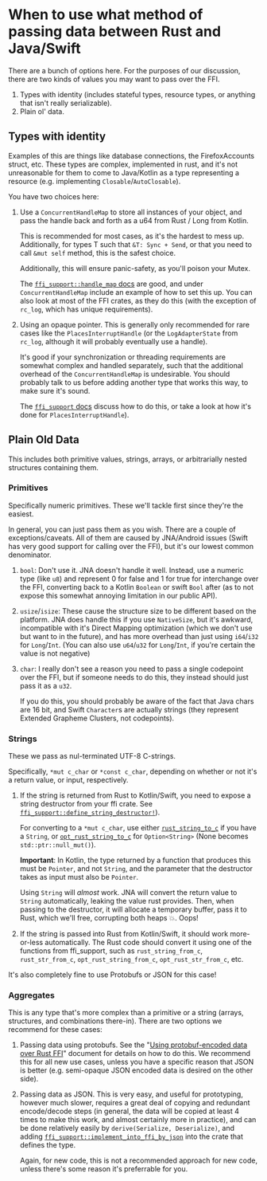 
# When to use what method of passing data between Rust and Java/Swift

There are a bunch of options here. For the purposes of our discussion,
there are two kinds of values you may want to pass over the FFI.

1. Types with identity (includes stateful types, resource types, or anything that
   isn't really serializable).
2. Plain ol' data.

## Types with identity

Examples of this are things like database connections, the FirefoxAccounts
struct, etc. These types are complex, implemented in rust, and it's not
unreasonable for them to come to Java/Kotlin as a type representing a
resource (e.g. implementing `Closable`/`AutoClosable`).

You have two choices here:

1. Use a `ConcurrentHandleMap` to store all instances of your object, and
   pass the handle back and forth as a u64 from Rust / Long from Kotlin.

   This is recommended for most cases, as it's the hardest to mess up.
   Additionally, for types T such that `&T: Sync + Send`, or that you
   need to call `&mut self` method, this is the safest choice.

   Additionally, this will ensure panic-safety, as you'll poison your Mutex.

   The [`ffi_support::handle_map` docs](https://docs.rs/ffi-support/*/ffi_support/handle_map/index.html)
   are good, and under `ConcurrentHandleMap` include an example of how to set
   this up. You can also look at most of the FFI crates, as they do this (with
   the exception of `rc_log`, which has unique requirements).

2. Using an opaque pointer. This is generally only recommended for rare cases
   like the `PlacesInterruptHandle` (or the `LogAdapterState` from `rc_log`,
   although it will probably eventually use a handle).

   It's good if your synchronization or threading requirements are somewhat
   complex and handled separately, such that the additional overhead of
   the `ConcurrentHandleMap` is undesirable. You should probably talk to us
   before adding another type that works this way, to make sure it's sound.

   The [`ffi_support` docs](https://docs.rs/ffi-support/*/ffi_support/macro.implement_into_ffi_by_pointer.html)
   discuss how to do this, or take a look at how it's done for
   `PlacesInterruptHandle`).

## Plain Old Data

This includes both primitive values, strings, arrays, or arbitrarially nested
structures containing them.

### Primitives

Specifically numeric primitives. These we'll tackle first since they're the
easiest.

In general, you can just pass them as you wish. There are a couple of
exceptions/caveats. All of them are caused by JNA/Android issues (Swift has very
good support for calling over the FFI), but it's our lowest common denominator.

1. `bool`: Don't use it. JNA doesn't handle it well. Instead, use a numeric type
    (like `u8`) and represent 0 for false and 1 for true for interchange over the
    FFI, converting back to a Kotlin `Boolean` or swift `Bool` after (as to
    not expose this somewhat annoying limitation in our public API).

2. `usize`/`isize`: These cause the structure size to be different based on the
   platform. JNA does handle this if you use `NativeSize`, but it's awkward,
   incompatible with it's Direct Mapping optimization (which we don't use but
   want to in the future), and has more overhead than just using `i64`/`i32` for
   `Long`/`Int`. (You can also use `u64`/`u32` for `Long`/`Int`, if you're certain the
   value is not negative)

3. `char`: I really don't see a reason you need to pass a single codepoint over the
   FFI, but if someone needs to do this, they instead should just pass it as a `u32`.

    If you do this, you should probably be aware of the fact that Java chars are 16
    bit, and Swift `Character`s are actually strings (they represent Extended
    Grapheme Clusters, not codepoints).

### Strings

These we pass as nul-terminated UTF-8 C-strings.

Specifically, `*mut c_char` or `*const c_char`, depending on whether or not it's
a return value, or input, respectively.

1. If the string is returned from Rust to Kotlin/Swift, you need to expose a
   string destructor from your ffi crate. See
   [`ffi_support::define_string_destructor!`](https://docs.rs/ffi-support/*/ffi_support/macro.define_string_destructor.html)).

    For converting to a `*mut c_char`, use either
   [`rust_string_to_c`](https://docs.rs/ffi-support/*/ffi_support/fn.rust_string_to_c.html)
    if you have a `String`, or
   [`opt_rust_string_to_c`](https://docs.rs/ffi-support/*/ffi_support/fn.opt_rust_string_to_c.html)
    for `Option<String>` (None becomes `std::ptr::null_mut()`).

    **Important**: In Kotlin, the type returned by a function that produces this
    must be `Pointer`, and not `String`, and the parameter that the destructor takes
    as input must also be `Pointer`.

    Using `String` will *almost* work. JNA will convert the return value to
    `String` automatically, leaking the value rust provides. Then, when passing
    to the destructor, it will allocate a temporary buffer, pass it to Rust, which
    we'll free, corrupting both heaps 💥. Oops!

2. If the string is passed into Rust from Kotlin/Swift, it should work
   more-or-less automatically. The Rust code should convert it using one of the
   functions from ffi_support, such as `rust_string_from_c`, `rust_str_from_c`,
   `opt_rust_string_from_c`, `opt_rust_str_from_c`, etc.

It's also completely fine to use Protobufs or JSON for this case!

### Aggregates

This is any type that's more complex than a primitive or a string (arrays,
structures, and combinations there-in). There are two options we recommend for
these cases:

1. Passing data using protobufs. See the
   "[Using protobuf-encoded data over Rust FFI](passing-protobuf-data-over-ffi.md)"
   document for details on how to do this. We recommend this for all new use cases, unless
   you have a specific reason that JSON is better (e.g. semi-opaque JSON encoded data is
   desired on the other side).

2. Passing data as JSON. This is very easy, and useful for prototyping, however
   much slower, requires a great deal of copying and redundant encode/decode
   steps (in general, the data will be copied at least 4 times to make this
   work, and almost certainly more in practice), and can be done relatively
   easily by `derive(Serialize, Deserialize)`, and adding
   [`ffi_support::implement_into_ffi_by_json`](https://docs.rs/ffi-support/*/ffi_support/macro.implement_into_ffi_by_json.html)
   into the crate that defines the type.

   Again, for new code, this is not a recommended approach for new code, unless
   there's some reason it's preferrable for you.
